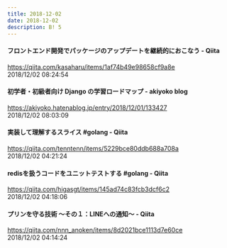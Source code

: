 ```yaml
---
title: 2018-12-02
date: 2018-12-02
description: B! 5
---
```


#### フロントエンド開発でパッケージのアップデートを継続的におこなう - Qiita
https://qiita.com/kasaharu/items/1af74b49e98658cf9a8e<br>
2018/12/02 08:24:54<br>


#### 初学者・初級者向け Django の学習ロードマップ - akiyoko blog
https://akiyoko.hatenablog.jp/entry/2018/12/01/133427<br>
2018/12/02 08:03:09<br>


#### 実装して理解するスライス #golang - Qiita
https://qiita.com/tenntenn/items/5229bce80ddb688a708a<br>
2018/12/02 04:21:24<br>


#### redisを扱うコードをユニットテストする #golang - Qiita
https://qiita.com/higasgt/items/145ad74c83fcb3dcf6c2<br>
2018/12/02 04:18:06<br>


#### プリンを守る技術 ～その１：LINEへの通知～ - Qiita
https://qiita.com/nnn_anoken/items/8d2021bce1113d7e60ce<br>
2018/12/02 04:14:24<br>


